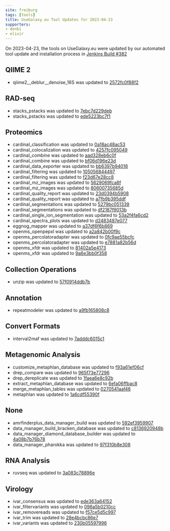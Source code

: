```yaml
---
site: freiburg
tags: [tools]
title: UseGalaxy.eu Tool Updates for 2023-04-23
supporters:
- denbi
- elixir
---
```


On 2023-04-23, the tools on UseGalaxy.eu were updated by our automated tool update and installation process in [Jenkins Build #382](https://build.galaxyproject.eu/job/usegalaxy-eu/job/install-tools/#382/)


## QIIME 2

- qiime2__deblur__denoise_16S was updated to [2572fc0f88f2](https://toolshed.g2.bx.psu.edu/view/q2d2/qiime2__deblur__denoise_16S/2572fc0f88f2)

## RAD-seq

- stacks_pstacks was updated to [7ebc7d229deb](https://toolshed.g2.bx.psu.edu/view/iuc/stacks_pstacks/7ebc7d229deb)
- stacks_pstacks was updated to [ede5223bc7f1](https://toolshed.g2.bx.psu.edu/view/iuc/stacks_pstacks/ede5223bc7f1)

## Proteomics

- cardinal_classification was updated to [0a18ac48ac53](https://toolshed.g2.bx.psu.edu/view/galaxyp/cardinal_classification/0a18ac48ac53)
- cardinal_colocalization was updated to [4257fc095049](https://toolshed.g2.bx.psu.edu/view/galaxyp/cardinal_colocalization/4257fc095049)
- cardinal_combine was updated to [aad328eb6c0f](https://toolshed.g2.bx.psu.edu/view/galaxyp/cardinal_combine/aad328eb6c0f)
- cardinal_combine was updated to [bf06d196e23d](https://toolshed.g2.bx.psu.edu/view/galaxyp/cardinal_combine/bf06d196e23d)
- cardinal_data_exporter was updated to [bb6397b94018](https://toolshed.g2.bx.psu.edu/view/galaxyp/cardinal_data_exporter/bb6397b94018)
- cardinal_filtering was updated to [105056844497](https://toolshed.g2.bx.psu.edu/view/galaxyp/cardinal_filtering/105056844497)
- cardinal_filtering was updated to [f23d67e28cc8](https://toolshed.g2.bx.psu.edu/view/galaxyp/cardinal_filtering/f23d67e28cc8)
- cardinal_mz_images was updated to [5629069fca8f](https://toolshed.g2.bx.psu.edu/view/galaxyp/cardinal_mz_images/5629069fca8f)
- cardinal_mz_images was updated to [80600735685d](https://toolshed.g2.bx.psu.edu/view/galaxyp/cardinal_mz_images/80600735685d)
- cardinal_quality_report was updated to [23d0394b5908](https://toolshed.g2.bx.psu.edu/view/galaxyp/cardinal_quality_report/23d0394b5908)
- cardinal_quality_report was updated to [a7fb9b395ddf](https://toolshed.g2.bx.psu.edu/view/galaxyp/cardinal_quality_report/a7fb9b395ddf)
- cardinal_segmentations was updated to [5279bc051339](https://toolshed.g2.bx.psu.edu/view/galaxyp/cardinal_segmentations/5279bc051339)
- cardinal_segmentations was updated to [df2187f9013b](https://toolshed.g2.bx.psu.edu/view/galaxyp/cardinal_segmentations/df2187f9013b)
- cardinal_single_ion_segmentation was updated to [53a2f4fa6cd2](https://toolshed.g2.bx.psu.edu/view/galaxyp/cardinal_single_ion_segmentation/53a2f4fa6cd2)
- cardinal_spectra_plots was updated to [d2483487e077](https://toolshed.g2.bx.psu.edu/view/galaxyp/cardinal_spectra_plots/d2483487e077)
- eggnog_mapper was updated to [a37df6f6b869](https://toolshed.g2.bx.psu.edu/view/galaxyp/eggnog_mapper/a37df6f6b869)
- openms_openpepxl was updated to [a2a842b00f9c](https://toolshed.g2.bx.psu.edu/view/galaxyp/openms_openpepxl/a2a842b00f9c)
- openms_percolatoradapter was updated to [0fc9ae55bcfc](https://toolshed.g2.bx.psu.edu/view/galaxyp/openms_percolatoradapter/0fc9ae55bcfc)
- openms_percolatoradapter was updated to [e7881a82b56d](https://toolshed.g2.bx.psu.edu/view/galaxyp/openms_percolatoradapter/e7881a82b56d)
- openms_xfdr was updated to [81402a5e4173](https://toolshed.g2.bx.psu.edu/view/galaxyp/openms_xfdr/81402a5e4173)
- openms_xfdr was updated to [9a6e3bb0f358](https://toolshed.g2.bx.psu.edu/view/galaxyp/openms_xfdr/9a6e3bb0f358)

## Collection Operations

- unzip was updated to [57f0914ddb7b](https://toolshed.g2.bx.psu.edu/view/imgteam/unzip/57f0914ddb7b)

## Annotation

- repeatmodeler was updated to [a9fb165808c8](https://toolshed.g2.bx.psu.edu/view/csbl/repeatmodeler/a9fb165808c8)

## Convert Formats

- interval2maf was updated to [7adddc6015c1](https://toolshed.g2.bx.psu.edu/view/iuc/interval2maf/7adddc6015c1)

## Metagenomic Analysis

- customize_metaphlan_database was updated to [f93a61ef06cf](https://toolshed.g2.bx.psu.edu/view/iuc/customize_metaphlan_database/f93a61ef06cf)
- drep_compare was updated to [965f73e77296](https://toolshed.g2.bx.psu.edu/view/iuc/drep_compare/965f73e77296)
- drep_dereplicate was updated to [1faea6e8c92b](https://toolshed.g2.bx.psu.edu/view/iuc/drep_dereplicate/1faea6e8c92b)
- extract_metaphlan_database was updated to [6efa06ffbac8](https://toolshed.g2.bx.psu.edu/view/iuc/extract_metaphlan_database/6efa06ffbac8)
- merge_metaphlan_tables was updated to [0270541aaf46](https://toolshed.g2.bx.psu.edu/view/iuc/merge_metaphlan_tables/0270541aaf46)
- metaphlan was updated to [1a6cdf55390f](https://toolshed.g2.bx.psu.edu/view/iuc/metaphlan/1a6cdf55390f)

## None

- amrfinderplus_data_manager_build was updated to [592ef3959907](https://toolshed.g2.bx.psu.edu/view/iuc/amrfinderplus_data_manager_build/592ef3959907)
- data_manager_build_bracken_database was updated to [c8136920948b](https://toolshed.g2.bx.psu.edu/view/iuc/data_manager_build_bracken_database/c8136920948b)
- data_manager_diamond_database_builder was updated to [4a08b7b76b78](https://toolshed.g2.bx.psu.edu/view/iuc/data_manager_diamond_database_builder/4a08b7b76b78)
- data_manager_pharokka was updated to [97f310b8e308](https://toolshed.g2.bx.psu.edu/view/iuc/data_manager_pharokka/97f310b8e308)

## RNA Analysis

- ruvseq was updated to [3a083c78896e](https://toolshed.g2.bx.psu.edu/view/iuc/ruvseq/3a083c78896e)

## Virology

- ivar_consensus was updated to [ede363a64152](https://toolshed.g2.bx.psu.edu/view/iuc/ivar_consensus/ede363a64152)
- ivar_filtervariants was updated to [096a5b0210cc](https://toolshed.g2.bx.psu.edu/view/iuc/ivar_filtervariants/096a5b0210cc)
- ivar_removereads was updated to [f57ce5d5c997](https://toolshed.g2.bx.psu.edu/view/iuc/ivar_removereads/f57ce5d5c997)
- ivar_trim was updated to [28e4bcbc86e7](https://toolshed.g2.bx.psu.edu/view/iuc/ivar_trim/28e4bcbc86e7)
- ivar_variants was updated to [230b05597996](https://toolshed.g2.bx.psu.edu/view/iuc/ivar_variants/230b05597996)

